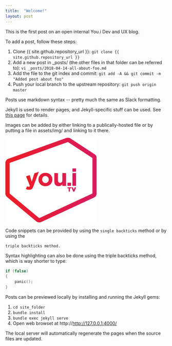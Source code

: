 ```yaml
---
title:  "Welcome!"
layout: post
---
```

This is the first post on an open internal You.i Dev and UX blog.

To add a post, follow these steps:

1. Clone {{ site.github.repository_url }}: 
`git clone {{ site.github.repository_url }}`
2. Add a new post in _posts/ (the other files in that folder can be referred to): 
`vi _posts/2018-04-14-all-about-foo.md`
3. Add the file to the git index and commit: 
`git add -A && git commit -m "Added post about foo"`
4. Push your local branch to the upstream repository: 
`git push origin master`

Posts use markdown syntax -- pretty much the same as Slack formatting.

Jekyll is used to render pages, and Jekyll-specific stuff can be used. See [this page](https://jekyllrb.com/docs/posts/) for details.

Images can be added by either linking to a publically-hosted file or by putting a file in assets/img/ and linking to it there.

![You.i Logo](/assets/img/youi-logo.png)

Code snippets can be provided by using the `single backticks` method or by using the

```
triple backticks method.
```

Syntax highlighting can also be done using the triple backticks method, which is way shorter to type:

```c++
if (false)
{
    panic();
}
```

Posts can be previewed locally by installing and running the Jekyll gems:

1. `cd site_folder`
2. `bundle install`
3. `bundle exec jekyll serve`
4. Open web browset at http://http://127.0.0.1:4000/

The local server will automatically regenerate the pages when the source files are updated.

